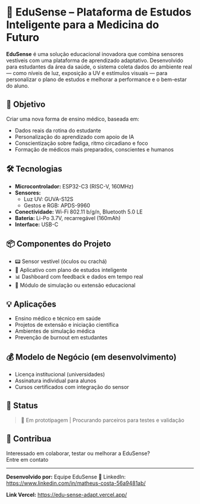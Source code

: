 # 🧠 EduSense – Plataforma de Estudos Inteligente para a Medicina do Futuro

**EduSense** é uma solução educacional inovadora que combina sensores vestíveis com uma plataforma de aprendizado adaptativo. Desenvolvido para estudantes da área da saúde, o sistema coleta dados do ambiente real — como níveis de luz, exposição a UV e estímulos visuais — para personalizar o plano de estudos e melhorar a performance e o bem-estar do aluno.

## 🚀 Objetivo

Criar uma nova forma de ensino médico, baseada em:
- Dados reais da rotina do estudante
- Personalização do aprendizado com apoio de IA
- Conscientização sobre fadiga, ritmo circadiano e foco
- Formação de médicos mais preparados, conscientes e humanos

## 🛠️ Tecnologias

- **Microcontrolador:** ESP32-C3 (RISC-V, 160MHz)
- **Sensores:**  
  - Luz UV: GUVA-S12S  
  - Gestos e RGB: APDS-9960
- **Conectividade:** Wi-Fi 802.11 b/g/n, Bluetooth 5.0 LE
- **Bateria:** Li-Po 3.7V, recarregável (160mAh)
- **Interface:** USB-C

## 📦 Componentes do Projeto

- 📟 Sensor vestível (óculos ou crachá)
- 📲 Aplicativo com plano de estudos inteligente
- 📊 Dashboard com feedback e dados em tempo real
- 🧪 Módulo de simulação ou extensão educacional

## 💡 Aplicações

- Ensino médico e técnico em saúde
- Projetos de extensão e iniciação científica
- Ambientes de simulação médica
- Prevenção de burnout em estudantes

## 💰 Modelo de Negócio (em desenvolvimento)

- Licença institucional (universidades)
- Assinatura individual para alunos
- Cursos certificados com integração do sensor

## 📍 Status

> 🔄 Em prototipagem | Procurando parceiros para testes e validação

## 🤝 Contribua

Interessado em colaborar, testar ou melhorar a EduSense?  
Entre em contato

---

**Desenvolvido por:** Equipe EduSense
🔗 LinkedIn: https://www.linkedin.com/in/matheus-costa-56a9481ab/


**Link Vercel:** https://edu-sense-adapt.vercel.app/
